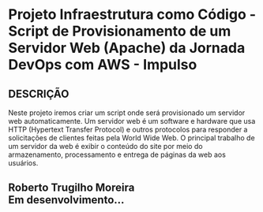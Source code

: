 # Projeto Infraestrutura como Código - Script de Provisionamento de um Servidor Web (Apache) da Jornada DevOps com AWS - Impulso


## DESCRIÇÃO
Neste projeto iremos criar um script onde será provisionado um servidor web automaticamente. Um servidor web é um software e hardware que usa HTTP (Hypertext Transfer Protocol) e outros protocolos para responder a solicitações de clientes feitas pela World Wide Web. O principal trabalho de um servidor da web é exibir o conteúdo do site por meio do armazenamento, processamento e entrega de páginas da web aos usuários.


## Roberto Trugilho Moreira<br>Em desenvolvimento...
